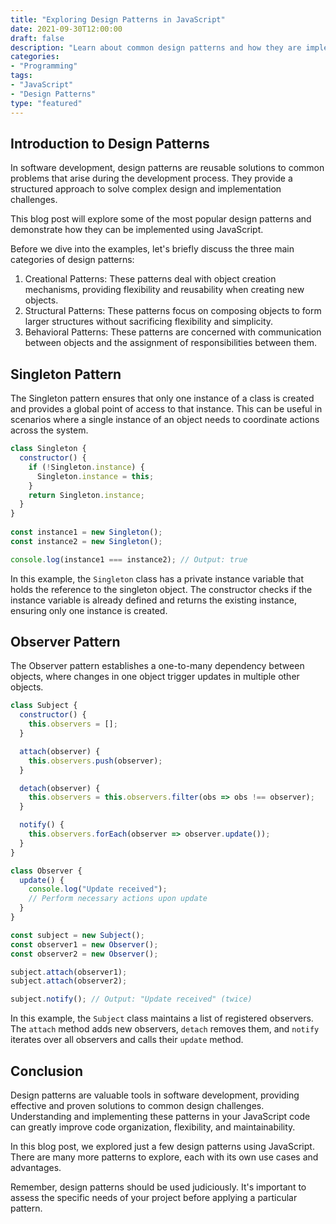 ```yaml
---
title: "Exploring Design Patterns in JavaScript"
date: 2021-09-30T12:00:00
draft: false
description: "Learn about common design patterns and how they are implemented in JavaScript."
categories:
- "Programming"
tags:
- "JavaScript"
- "Design Patterns"
type: "featured"
---
```


## Introduction to Design Patterns

In software development, design patterns are reusable solutions to common problems that arise during the development process. They provide a structured approach to solve complex design and implementation challenges.

This blog post will explore some of the most popular design patterns and demonstrate how they can be implemented using JavaScript.

Before we dive into the examples, let's briefly discuss the three main categories of design patterns:

1. Creational Patterns: These patterns deal with object creation mechanisms, providing flexibility and reusability when creating new objects.
2. Structural Patterns: These patterns focus on composing objects to form larger structures without sacrificing flexibility and simplicity.
3. Behavioral Patterns: These patterns are concerned with communication between objects and the assignment of responsibilities between them.

## Singleton Pattern

The Singleton pattern ensures that only one instance of a class is created and provides a global point of access to that instance. This can be useful in scenarios where a single instance of an object needs to coordinate actions across the system.

```javascript
class Singleton {
  constructor() {
    if (!Singleton.instance) {
      Singleton.instance = this;
    }
    return Singleton.instance;
  }
}
 
const instance1 = new Singleton();
const instance2 = new Singleton();

console.log(instance1 === instance2); // Output: true
```

In this example, the `Singleton` class has a private instance variable that holds the reference to the singleton object. The constructor checks if the instance variable is already defined and returns the existing instance, ensuring only one instance is created.

## Observer Pattern

The Observer pattern establishes a one-to-many dependency between objects, where changes in one object trigger updates in multiple other objects.

```javascript
class Subject {
  constructor() {
    this.observers = [];
  }

  attach(observer) {
    this.observers.push(observer);
  }

  detach(observer) {
    this.observers = this.observers.filter(obs => obs !== observer);
  }

  notify() {
    this.observers.forEach(observer => observer.update());
  }
}

class Observer {
  update() {
    console.log("Update received");
    // Perform necessary actions upon update
  }
}

const subject = new Subject();
const observer1 = new Observer();
const observer2 = new Observer();

subject.attach(observer1);
subject.attach(observer2);

subject.notify(); // Output: "Update received" (twice)
```

In this example, the `Subject` class maintains a list of registered observers. The `attach` method adds new observers, `detach` removes them, and `notify` iterates over all observers and calls their `update` method.

## Conclusion

Design patterns are valuable tools in software development, providing effective and proven solutions to common design challenges. Understanding and implementing these patterns in your JavaScript code can greatly improve code organization, flexibility, and maintainability.

In this blog post, we explored just a few design patterns using JavaScript. There are many more patterns to explore, each with its own use cases and advantages.

Remember, design patterns should be used judiciously. It's important to assess the specific needs of your project before applying a particular pattern.
